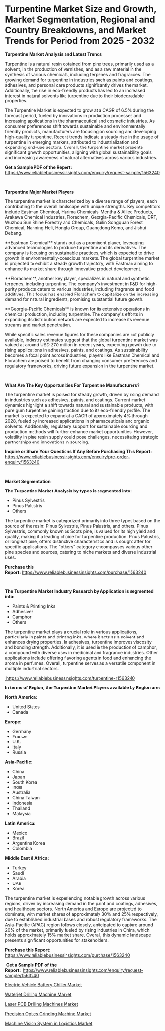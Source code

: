 <p><h1>Turpentine Market Size and Growth, Market Segmentation, Regional and Country Breakdowns, and Market Trends for Period from 2025 -  2032</h1></p><p><strong>Turpentine Market Analysis and Latest Trends</strong></p>
<p><p>Turpentine is a natural resin obtained from pine trees, primarily used as a solvent, in the production of varnishes, and as a raw material in the synthesis of various chemicals, including terpenes and fragrances. The growing demand for turpentine in industries such as paints and coatings, adhesives, and personal care products significantly drives the market. Additionally, the rise in eco-friendly products has led to an increased interest in natural solvents like turpentine due to their biodegradable properties.</p><p>The Turpentine Market is expected to grow at a CAGR of 6.5% during the forecast period, fueled by innovations in production processes and increasing applications in the pharmaceutical and cosmetic industries. As consumer preferences shift towards sustainable and environmentally friendly products, manufacturers are focusing on sourcing and developing high-quality turpentine. Recent trends indicate a steady rise in the usage of turpentine in emerging markets, attributed to industrialization and expanding end-use sectors. Overall, the turpentine market presents significant growth opportunities, aligning with global sustainability goals and increasing awareness of natural alternatives across various industries.</p></p>
<p><strong>Get a Sample PDF of the Report:&nbsp;</strong> <a href="https://www.reliablebusinessinsights.com/enquiry/request-sample/1563240?utm_campaign=3547&utm_medium=2&utm_source=Github&utm_content=ia&utm_term=31032025&utm_id=turpentine">https://www.reliablebusinessinsights.com/enquiry/request-sample/1563240</a></p>
<p>&nbsp;</p>
<p><strong>Turpentine Major Market Players</strong></p>
<p><p>The turpentine market is characterized by a diverse range of players, each contributing to the overall landscape with unique strengths. Key competitors include Eastman Chemical, Harima Chemicals, Mentha & Allied Products, Arakawa Chemical Industries, Florachem, Georgia-Pacific Chemicals, DRT, Wuzhou Sun Shine Forestry and Chemicals, Guilin Songquan Forest Chemical, Nanning Heli, Hongfa Group, Guangdong Komo, and Jishui Debang.</p><p>**Eastman Chemical** stands out as a prominent player, leveraging advanced technologies to produce turpentine and its derivatives. The company is focusing on sustainable practices, which is expected to drive growth in environmentally-conscious markets. The global turpentine market is projected to exhibit a steady growth trajectory, with Eastman aiming to enhance its market share through innovative product development.</p><p>**Florachem**, another key player, specializes in natural and synthetic terpenes, including turpentine. The company's investment in R&D for high-purity products caters to various industries, including fragrance and food additives. This focus has enabled Florachem to capitalize on the increasing demand for natural ingredients, promising substantial future growth.</p><p>**Georgia-Pacific Chemicals** is known for its extensive operations in chemical production, including turpentine. The company's efforts in expanding its distribution network are expected to increase its revenue streams and market penetration.</p><p>While specific sales revenue figures for these companies are not publicly available, industry estimates suggest that the global turpentine market was valued at around USD 270 million in recent years, expecting growth due to rising applications in adhesives, paints, and coatings. As sustainability becomes a focal point across industries, players like Eastman Chemical and Florachem are poised to benefit from changing consumer preferences and regulatory frameworks, driving future expansion in the turpentine market.</p></p>
<p>&nbsp;</p>
<p><strong>What Are The Key Opportunities For Turpentine Manufacturers?</strong></p>
<p><p>The turpentine market is poised for steady growth, driven by rising demand in industries such as adhesives, paints, and coatings. Current market dynamics highlight a shift towards natural and sustainable products, with pure gum turpentine gaining traction due to its eco-friendly profile. The market is expected to expand at a CAGR of approximately 4% through 2028, fueled by increased applications in pharmaceuticals and organic solvents. Additionally, regulatory support for sustainable sourcing and production methods will further enhance market opportunities. However, volatility in pine resin supply could pose challenges, necessitating strategic partnerships and innovations in sourcing.</p></p>
<p><strong>Inquire or Share Your Questions If Any Before Purchasing This Report:</strong> <a href="https://www.reliablebusinessinsights.com/enquiry/pre-order-enquiry/1563240?utm_campaign=3547&utm_medium=2&utm_source=Github&utm_content=ia&utm_term=31032025&utm_id=turpentine">https://www.reliablebusinessinsights.com/enquiry/pre-order-enquiry/1563240</a></p>
<p>&nbsp;</p>
<p><strong>Market Segmentation</strong></p>
<p><strong>The Turpentine Market Analysis by types is segmented into:</strong></p>
<p><ul><li>Pinus Sylvestris</li><li>Pinus Palustris</li><li>Others</li></ul></p>
<p><p>The turpentine market is categorized primarily into three types based on the source of the resin: Pinus Sylvestris, Pinus Palustris, and others. Pinus Sylvestris, commonly known as Scots pine, is valued for its high yield and quality, making it a leading choice for turpentine production. Pinus Palustris, or longleaf pine, offers distinctive characteristics and is sought after for specific applications. The "others" category encompasses various other pine species and sources, catering to niche markets and diverse industrial uses.</p></p>
<p><strong>Purchase this Report:&nbsp;</strong><a href="https://www.reliablebusinessinsights.com/purchase/1563240?utm_campaign=3547&utm_medium=2&utm_source=Github&utm_content=ia&utm_term=31032025&utm_id=turpentine">https://www.reliablebusinessinsights.com/purchase/1563240</a></p>
<p>&nbsp;</p>
<p><strong>The Turpentine Market Industry Research by Application is segmented into:</strong></p>
<p><ul><li>Paints & Printing Inks</li><li>Adhesives</li><li>Camphor</li><li>Others</li></ul></p>
<p><p>The turpentine market plays a crucial role in various applications, particularly in paints and printing inks, where it acts as a solvent and enhances drying properties. In adhesives, turpentine improves viscosity and bonding strength. Additionally, it is used in the production of camphor, a compound with diverse uses in medicinal and fragrance industries. Other applications include offering flavoring agents in food and enhancing the aroma in perfumes. Overall, turpentine serves as a versatile component in multiple industrial sectors.</p></p>
<p><a href="https://www.reliablebusinessinsights.com/turpentine-r1563240?utm_campaign=3547&utm_medium=2&utm_source=Github&utm_content=ia&utm_term=31032025&utm_id=turpentine">&nbsp;https://www.reliablebusinessinsights.com/turpentine-r1563240</a></p>
<p><strong>In terms of Region, the Turpentine Market Players available by Region are:</strong></p>
<p>
    <p> <strong> North America: </strong>
        <ul>
            <li>United States</li>
            <li>Canada</li>
        </ul>
        </p> 
    <p> <strong> Europe: </strong>
        <ul>
            <li>Germany</li>
            <li>France</li>
            <li>U.K.</li>
            <li>Italy</li>
            <li>Russia</li>
        </ul>
        </p> 
    <p> <strong> Asia-Pacific: </strong>
        <ul>
            <li>China</li>
            <li>Japan</li>
            <li>South Korea</li>
            <li>India</li>
            <li>Australia</li>
            <li>China Taiwan</li>
            <li>Indonesia</li>
            <li>Thailand</li>
            <li>Malaysia</li>
        </ul>
        </p> 
    <p> <strong> Latin America: </strong>
        <ul>
            <li>Mexico</li>
            <li>Brazil</li>
            <li>Argentina Korea</li>
            <li>Colombia</li>
        </ul>
        </p> 
    <p> <strong> Middle East & Africa: </strong>
        <ul>
            <li>Turkey</li>
            <li>Saudi</li>
            <li>Arabia</li>
            <li>UAE</li>
            <li>Korea</li>
        </ul>
    </p>
    </p>
<p><p>The turpentine market is experiencing notable growth across various regions, driven by increasing demand in the paint and coatings, adhesives, and healthcare sectors. North America and Europe are projected to dominate, with market shares of approximately 30% and 25% respectively, due to established industrial bases and robust regulatory frameworks. The Asia-Pacific (APAC) region follows closely, anticipated to capture around 20% of the market, primarily fueled by rising industries in China, which holds approximately 15% market share. Overall, this dynamic landscape presents significant opportunities for stakeholders.</p></p>
<p><strong>Purchase this Report: </strong><a href="https://www.reliablebusinessinsights.com/purchase/1563240?utm_campaign=3547&utm_medium=2&utm_source=Github&utm_content=ia&utm_term=31032025&utm_id=turpentine">https://www.reliablebusinessinsights.com/purchase/1563240</a></p>
<p>&nbsp;<strong>Get a Sample PDF of the Report:&nbsp;&nbsp;</strong><a href="https://www.reliablebusinessinsights.com/enquiry/request-sample/1563240?utm_campaign=3547&utm_medium=2&utm_source=Github&utm_content=ia&utm_term=31032025&utm_id=turpentine">https://www.reliablebusinessinsights.com/enquiry/request-sample/1563240</a></p>
<p><strong></strong></p>
<p><p><a href="https://www.linkedin.com/pulse/significant-growth-anticipated-electric-vehicle-battery-chiller-8bllf?utm_campaign=3547&utm_medium=2&utm_source=Github&utm_content=ia&utm_term=31032025&utm_id=turpentine">Electric Vehicle Battery Chiller Market</a></p><p><a href="https://www.linkedin.com/pulse/comprehensive-waterjet-drilling-machine-market-report-projected-wqddc?utm_campaign=3547&utm_medium=2&utm_source=Github&utm_content=ia&utm_term=31032025&utm_id=turpentine">Waterjet Drilling Machine Market</a></p><p><a href="https://www.linkedin.com/pulse/laser-pcb-drilling-machines-market-expected-grow-impressive-gx3yf?utm_campaign=3547&utm_medium=2&utm_source=Github&utm_content=ia&utm_term=31032025&utm_id=turpentine">Laser PCB Drilling Machines Market</a></p><p><a href="https://www.linkedin.com/pulse/precision-optics-grinding-machine-market-trends-drivers-forecasted-zsaef?utm_campaign=3547&utm_medium=2&utm_source=Github&utm_content=ia&utm_term=31032025&utm_id=turpentine">Precision Optics Grinding Machine Market</a></p><p><a href="https://www.linkedin.com/pulse/detailed-machine-vision-system-logistics-market-study-segmentation-y1v6f?utm_campaign=3547&utm_medium=2&utm_source=Github&utm_content=ia&utm_term=31032025&utm_id=turpentine">Machine Vision System in Logistics Market</a></p></p>